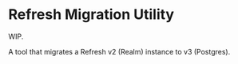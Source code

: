 # Refresh Migration Utility

WIP.

A tool that migrates a Refresh v2 (Realm) instance to v3 (Postgres). 